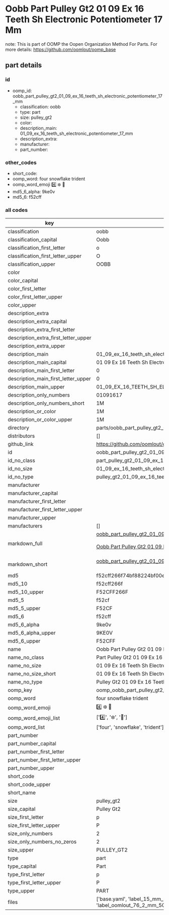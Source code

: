 # Oobb Part Pulley Gt2 01 09 Ex 16 Teeth Sh Electronic Potentiometer 17 Mm  

note: This is part of OOMP the Oopen Organization Method For Parts. For more details: https://github.com/oomlout/oomp_base

##  part details





### id
* oomp_id: oobb_part_pulley_gt2_01_09_ex_16_teeth_sh_electronic_potentiometer_17_mm
  * classification: oobb
  * type: part
  * size: pulley_gt2
  * color: 
  * description_main: 01_09_ex_16_teeth_sh_electronic_potentiometer_17_mm
  * description_extra: 
  * manufacturer: 
  * part_number: 

### other_codes
* short_code: 
* oomp_word: four snowflake trident
* oomp_word_emoji :four: :snowflake: :trident:
* md5_6_alpha: 9ke0v
* md5_6: f52cff

### all codes 
| key | value |  
| --- | --- |  
| classification | oobb |  
| classification_capital | Oobb |  
| classification_first_letter | o |  
| classification_first_letter_upper | O |  
| classification_upper | OOBB |  
| color |  |  
| color_capital |  |  
| color_first_letter |  |  
| color_first_letter_upper |  |  
| color_upper |  |  
| description_extra |  |  
| description_extra_capital |  |  
| description_extra_first_letter |  |  
| description_extra_first_letter_upper |  |  
| description_extra_upper |  |  
| description_main | 01_09_ex_16_teeth_sh_electronic_potentiometer_17_mm |  
| description_main_capital | 01 09 Ex 16 Teeth Sh Electronic Potentiometer 17 mm |  
| description_main_first_letter | 0 |  
| description_main_first_letter_upper | 0 |  
| description_main_upper | 01_09_EX_16_TEETH_SH_ELECTRONIC_POTENTIOMETER_17_MM |  
| description_only_numbers | 01091617 |  
| description_only_numbers_short | 1M |  
| description_or_color | 1M |  
| description_or_color_upper | 1M |  
| directory | parts/oobb_part_pulley_gt2_01_09_ex_16_teeth_sh_electronic_potentiometer_17_mm |  
| distributors | [] |  
| github_link | https://github.com/oomlout/oomlout_oomp_part_src/tree/main/parts/oobb_part_pulley_gt2_01_09_ex_16_teeth_sh_electronic_potentiometer_17_mm/working |  
| id | oobb_part_pulley_gt2_01_09_ex_16_teeth_sh_electronic_potentiometer_17_mm |  
| id_no_class | part_pulley_gt2_01_09_ex_16_teeth_sh_electronic_potentiometer_17_mm |  
| id_no_size | 01_09_ex_16_teeth_sh_electronic_potentiometer_17_mm |  
| id_no_type | pulley_gt2_01_09_ex_16_teeth_sh_electronic_potentiometer_17_mm |  
| manufacturer |  |  
| manufacturer_capital |  |  
| manufacturer_first_letter |  |  
| manufacturer_first_letter_upper |  |  
| manufacturer_upper |  |  
| manufacturers | [] |  
| markdown_full | [oobb_part_pulley_gt2_01_09_ex_16_teeth_sh_electronic_potentiometer_17_mm](https://github.com/oomlout/oomlout_oomp_part_src/tree/main/parts/oobb_part_pulley_gt2_01_09_ex_16_teeth_sh_electronic_potentiometer_17_mm/working)<br>[](https://github.com/oomlout/oomlout_oomp_part_src/tree/main/parts/oobb_part_pulley_gt2_01_09_ex_16_teeth_sh_electronic_potentiometer_17_mm/working)<br>[Oobb Part Pulley Gt2 01 09 Ex 16 Teeth Sh Electronic Potentiometer 17 Mm](https://github.com/oomlout/oomlout_oomp_part_src/tree/main/parts/oobb_part_pulley_gt2_01_09_ex_16_teeth_sh_electronic_potentiometer_17_mm/working)<br><br> |  
| markdown_short | [oobb_part_pulley_gt2_01_09_ex_16_teeth_sh_electronic_potentiometer_17_mm](https://github.com/oomlout/oomlout_oomp_part_src/tree/main/parts/oobb_part_pulley_gt2_01_09_ex_16_teeth_sh_electronic_potentiometer_17_mm/working)<br><br> |  
| md5 | f52cff266f74bf88224bf00e217166a1 |  
| md5_10 | f52cff266f |  
| md5_10_upper | F52CFF266F |  
| md5_5 | f52cf |  
| md5_5_upper | F52CF |  
| md5_6 | f52cff |  
| md5_6_alpha | 9ke0v |  
| md5_6_alpha_upper | 9KE0V |  
| md5_6_upper | F52CFF |  
| name | Oobb Part Pulley Gt2 01 09 Ex 16 Teeth Sh Electronic Potentiometer 17 Mm |  
| name_no_class | Part Pulley Gt2 01 09 Ex 16 Teeth Sh Electronic Potentiometer 17 Mm |  
| name_no_size | 01 09 Ex 16 Teeth Sh Electronic Potentiometer 17 Mm |  
| name_no_size_short | 01 09 Ex 16 Teeth Sh Electronic Potentiometer 17 Mm |  
| name_no_type | Pulley Gt2 01 09 Ex 16 Teeth Sh Electronic Potentiometer 17 Mm |  
| oomp_key | oomp_oobb_part_pulley_gt2_01_09_ex_16_teeth_sh_electronic_potentiometer_17_mm |  
| oomp_word | four snowflake trident |  
| oomp_word_emoji | :four: :snowflake: :trident: |  
| oomp_word_emoji_list | [':four:', ':snowflake:', ':trident:'] |  
| oomp_word_list | ['four', 'snowflake', 'trident'] |  
| part_number |  |  
| part_number_capital |  |  
| part_number_first_letter |  |  
| part_number_first_letter_upper |  |  
| part_number_upper |  |  
| short_code |  |  
| short_code_upper |  |  
| short_name |  |  
| size | pulley_gt2 |  
| size_capital | Pulley Gt2 |  
| size_first_letter | p |  
| size_first_letter_upper | P |  
| size_only_numbers | 2 |  
| size_only_numbers_no_zeros | 2 |  
| size_upper | PULLEY_GT2 |  
| type | part |  
| type_capital | Part |  
| type_first_letter | p |  
| type_first_letter_upper | P |  
| type_upper | PART |  
| files | ['base.yaml', 'label_15_mm_30_mm.pdf', 'label_15_mm_30_mm.svg', 'label_76_2_mm_50_8_mm.pdf', 'label_76_2_mm_50_8_mm.svg', 'label_oomlout_76_2_mm_50_8_mm.pdf', 'label_oomlout_76_2_mm_50_8_mm.svg', 'readme.md', 'working.json', 'working.yaml'] |  
